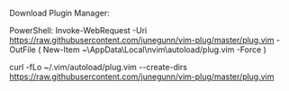 Download Plugin Manager:

PowerShell:
Invoke-WebRequest -Uri https://raw.githubusercontent.com/junegunn/vim-plug/master/plug.vim -OutFile ( New-Item ~\AppData\Local\nvim\autoload/plug.vim -Force )
  

curl -fLo ~/.vim/autoload/plug.vim --create-dirs https://raw.githubusercontent.com/junegunn/vim-plug/master/plug.vim


